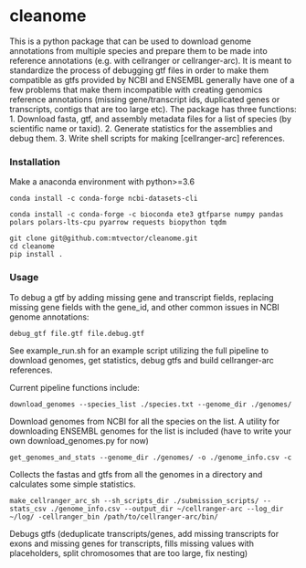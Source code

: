 # cleanome
This is a python package that can be used to download genome annotations from multiple species and prepare them to be made into reference annotations (e.g. with cellranger or cellranger-arc). It is meant to standardize the process of debugging gtf files in order to make them compatible as gtfs provided by NCBI and ENSEMBL generally have one of a few problems that make them incompatible with creating genomics reference annotations (missing gene/transcript ids, duplicated genes or transcripts, contigs that are too large etc). The package has three functions: 1. Download fasta, gtf, and assembly metadata files for a list of species (by scientific name or taxid). 2. Generate statistics for the assemblies and debug them. 3. Write shell scripts for making [cellranger-arc] references.


### Installation

Make a anaconda environment with python>=3.6

```
conda install -c conda-forge ncbi-datasets-cli

conda install -c conda-forge -c bioconda ete3 gtfparse numpy pandas polars polars-lts-cpu pyarrow requests biopython tqdm 
```

```
git clone git@github.com:mtvector/cleanome.git
cd cleanome
pip install .
```

### Usage


To debug a gtf by adding missing gene and transcript fields, replacing missing gene fields with the gene_id, and other common issues in NCBI genome annotations:

```
debug_gtf file.gtf file.debug.gtf
```

See example_run.sh for an example script utilizing the full pipeline to download genomes, get statistics, debug gtfs and build cellranger-arc references.

Current pipeline functions include:
```
download_genomes --species_list ./species.txt --genome_dir ./genomes/
```
Download genomes from NCBI for all the species on the list. A utility for downloading ENSEMBL genomes for the list is included (have to write your own download_genomes.py for now)

```
get_genomes_and_stats --genome_dir ./genomes/ -o ./genome_info.csv -c
```
Collects the fastas and gtfs from all the genomes in a directory and calculates some simple statistics. 

```
make_cellranger_arc_sh --sh_scripts_dir ./submission_scripts/ --stats_csv ./genome_info.csv --output_dir ~/cellranger-arc --log_dir ~/log/ -cellranger_bin /path/to/cellranger-arc/bin/
```

Debugs gtfs (deduplicate transcripts/genes, add missing transcripts for exons and missing genes for transcripts, fills missing values with placeholders, split chromosomes that are too large, fix nesting)


